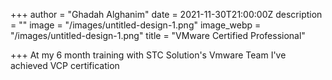 +++
author = "Ghadah Alghanim"
date = 2021-11-30T21:00:00Z
description = ""
image = "/images/untitled-design-1.png"
image_webp = "/images/untitled-design-1.png"
title = "VMware Certified Professional"

+++
At my 6 month training with STC Solution's Vmware Team I've achieved VCP certification